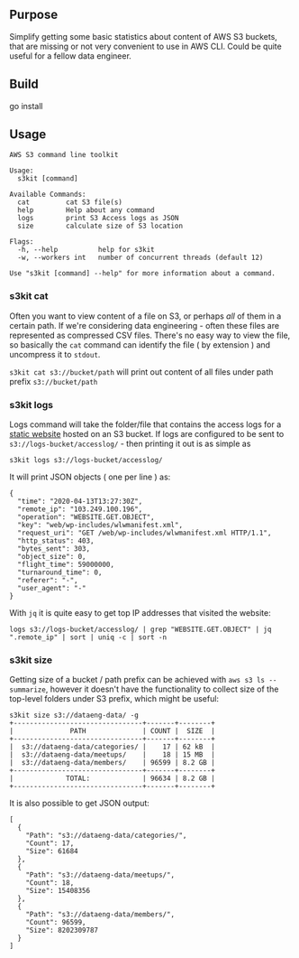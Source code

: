 ## Purpose

Simplify getting some basic statistics about content of AWS S3 buckets, that are missing or not very convenient to use in AWS CLI.
Could be quite useful for a fellow data engineer.

## Build

go install

## Usage

```
AWS S3 command line toolkit

Usage:
  s3kit [command]

Available Commands:
  cat         cat S3 file(s)
  help        Help about any command
  logs        print S3 Access logs as JSON
  size        calculate size of S3 location

Flags:
  -h, --help          help for s3kit
  -w, --workers int   number of concurrent threads (default 12)

Use "s3kit [command] --help" for more information about a command.
```

### s3kit cat

Often you want to view content of a file on S3, or perhaps *all* of them in a certain path. 
If we're considering data engineering - often these files are represented as compressed CSV files.
There's no easy way to view the file, so basically the `cat` command can identify the file ( by extension ) and uncompress it to `stdout`.

`s3kit cat s3://bucket/path` will print out content of all files under path prefix `s3://bucket/path`

### s3kit logs

Logs command will take the folder/file that contains the access logs for a [static website](https://docs.aws.amazon.com/AmazonS3/latest/dev/WebsiteHosting.html) hosted on an S3 bucket.
If logs are configured to be sent to `s3://logs-bucket/accesslog/` - then printing it out is as simple as
```
s3kit logs s3://logs-bucket/accesslog/
```

It will print JSON objects ( one per line ) as:
```
{
  "time": "2020-04-13T13:27:30Z",
  "remote_ip": "103.249.100.196",
  "operation": "WEBSITE.GET.OBJECT",
  "key": "web/wp-includes/wlwmanifest.xml",
  "request_uri": "GET /web/wp-includes/wlwmanifest.xml HTTP/1.1",
  "http_status": 403,
  "bytes_sent": 303,
  "object_size": 0,
  "flight_time": 59000000,
  "turnaround_time": 0,
  "referer": "-",
  "user_agent": "-"
}
```

With `jq` it is quite easy to get top IP addresses that visited the website:
```
logs s3://logs-bucket/accesslog/ | grep "WEBSITE.GET.OBJECT" | jq ".remote_ip" | sort | uniq -c | sort -n
```

### s3kit size

Getting size of a bucket / path prefix can be achieved with `aws s3 ls --summarize`, however it doesn't have the functionality to collect size of the top-level folders under S3 prefix, which might be useful:

```
s3kit size s3://dataeng-data/ -g
+--------------------------------+-------+--------+
|              PATH              | COUNT |  SIZE  |
+--------------------------------+-------+--------+
|  s3://dataeng-data/categories/ |    17 | 62 kB  |
|  s3://dataeng-data/meetups/    |    18 | 15 MB  |
|  s3://dataeng-data/members/    | 96599 | 8.2 GB |
+--------------------------------+-------+--------+
|             TOTAL:             | 96634 | 8.2 GB |
+--------------------------------+-------+--------+
```

It is also possible to get JSON output:
```
[
  {
    "Path": "s3://dataeng-data/categories/",
    "Count": 17,
    "Size": 61684
  },
  {
    "Path": "s3://dataeng-data/meetups/",
    "Count": 18,
    "Size": 15408356
  },
  {
    "Path": "s3://dataeng-data/members/",
    "Count": 96599,
    "Size": 8202309787
  }
]
```
